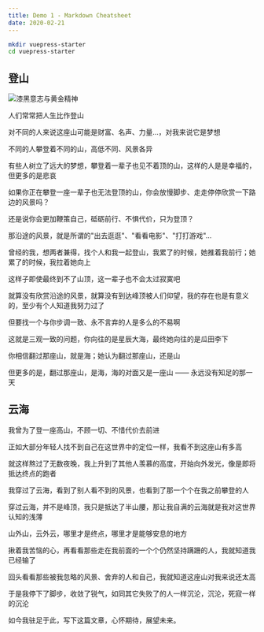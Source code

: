 ```yaml
---
title: Demo 1 - Markdown Cheatsheet
date: 2020-02-21
---
```


```sh
mkdir vuepress-starter
cd vuepress-starter
```

## 登山

![漆黑意志与黄金精神](https://m1.calibur.tv/cc-19f/1568630095336-wzq.jpeg)

人们常常把人生比作登山

对不同的人来说这座山可能是财富、名声、力量...，对我来说它是梦想

不同的人攀登着不同的山，高低不同、风景各异

有些人树立了远大的梦想，攀登着一辈子也见不着顶的山，这样的人是是幸福的，但更多的是悲哀

如果你正在攀登一座一辈子也无法登顶的山，你会放慢脚步、走走停停欣赏一下路边的风景吗？

还是说你会更加鞭策自己，砥砺前行、不惧代价，只为登顶？

那沿途的风景，就是所谓的"出去逛逛"、"看看电影"、"打打游戏"...

曾经的我，想两者兼得，找个人和我一起登山，我累了的时候，她推着我前行；她累了的时候，我拉着她向上

这样子即使最终到不了山顶，这一辈子也不会太过寂寞吧

就算没有欣赏沿途的风景，就算没有到达峰顶被人们仰望，我的存在也是有意义的，至少有个人知道我努力过了

但要找一个与你步调一致、永不言弃的人是多么的不易啊

这就是三观一致的问题，你向往的是星辰大海，最终她向往的是瓜田李下

你相信翻过那座山，就是海；她认为翻过那座山，还是山

但更多的是，翻过那座山，是海，海的对面又是一座山 —— 永远没有知足的那一天

## 云海

我曾为了登一座高山，不顾一切、不惜代价去前进

正如大部分年轻人找不到自己在这世界中的定位一样，我看不到这座山有多高

就这样熬过了无数夜晚，我上升到了其他人羡慕的高度，开始向外发光，像是即将抵达终点的跑者

我穿过了云海，看到了别人看不到的风景，也看到了那一个个在我之前攀登的人

穿过云海，并不是峰顶，我只是抵达了半山腰，那让我自满的云海就是我对这世界认知的浅薄

山外山，云外云，哪里才是终点，哪里才是能够安息的地方

揪着我苦恼的心，再看看那些走在我前面的一个个仍然坚持蹒跚的人，我就知道我已经输了

回头看看那些被我忽略的风景、舍弃的人和自己，我就知道这座山对我来说还太高

于是我停下了脚步，收敛了锐气，如同其它失败了的人一样沉沦，沉沦，死寂一样的沉沦

如今我驻足于此，写下这篇文章，心怀期待，展望未来。